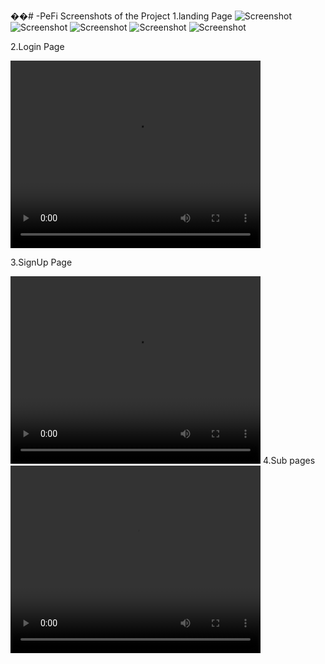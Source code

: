 ��#   - P e F i 
 Screenshots of the Project
1.landing Page
<img src="https://github.com/Princekumarmehta/-PeFi/assets/109470447/adcb870a-ed4c-4de4-8fef-63921de0d324" alt="Screenshot" />
<img src="https://github.com/Princekumarmehta/-PeFi/assets/109470447/f8f483b2-acc6-43bd-b262-85354b7dd077" alt="Screenshot" />
<img src="https://github.com/Princekumarmehta/-PeFi/assets/109470447/b6c805b7-3291-4a59-b672-f1991160db92" alt="Screenshot" />
<img src="https://github.com/Princekumarmehta/-PeFi/assets/109470447/67880a47-b993-410b-8273-ca757353537b" alt="Screenshot" />
<img src="https://github.com/Princekumarmehta/-PeFi/assets/109470447/67c4395e-d990-41d3-b6d9-83271c115119" alt="Screenshot" />

2.Login Page

<video controls width="400" height="300">
  <source src="https://github.com/Princekumarmehta/-PeFi/assets/109470447/6c52783a-b822-4ecb-94bd-f1372f4aa45f" type="video/mp4">
  Enable Video Support to see the video.
</video>

3.SignUp Page

<video controls width="400" height="300">
  <source src="https://github.com/Princekumarmehta/-PeFi/assets/109470447/c990a691-02e8-4388-b79e-a853c1f4c098" type="video/mp4">
  Enable Video Support to see the video.
</video>
4.Sub pages

<video controls width="400" height="300">
  <source src="https://github.com/Princekumarmehta/-PeFi/assets/109470447/e39a11ef-855a-42d4-b340-1fa60b3a92e5" type="video/mp4">
  Enable Video Support to see the video.
</video>

 
